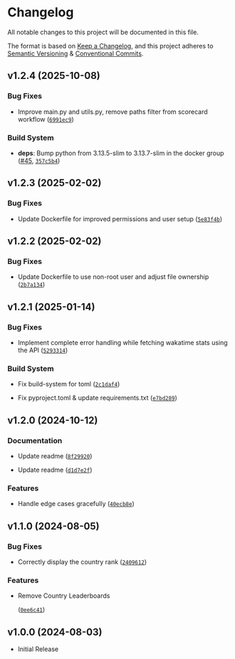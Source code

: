
# Changelog

All notable changes to this project will be documented in this file.

The format is based on [Keep a Changelog](https://keepachangelog.com/en/1.1.0/), and this project adheres to [Semantic Versioning](https://semver.org/spec/v2.0.0.html) & [Conventional Commits](https://www.conventionalcommits.org/en/v1.0.0/).

<!-- CHANGELOG -->

## v1.2.4 (2025-10-08)


### Bug Fixes

- Improve main.py and utils.py, remove paths filter from scorecard workflow
  ([`6991ec9`](https://github.com/Nicconike/Wakatime-Leaderboards/commit/6991ec9dd9d6673b820591665b40971ce7734c28))

### Build System

- **deps**: Bump python from 3.13.5-slim to 3.13.7-slim in the docker group
  ([#45](https://github.com/Nicconike/Wakatime-Leaderboards/pull/45),
  [`357c5b4`](https://github.com/Nicconike/Wakatime-Leaderboards/commit/357c5b486293f20bf007a6040efe48c43544d9b6))


## v1.2.3 (2025-02-02)

### Bug Fixes

- Update Dockerfile for improved permissions and user setup ([`5e83f4b`](https://github.com/Nicconike/Wakatime-Leaderboards/commit/5e83f4bbce7edc8e1dc96ebe4b4d5d5ee22e385f))


## v1.2.2 (2025-02-02)

### Bug Fixes

- Update Dockerfile to use non-root user and adjust file ownership ([`2b7a134`](https://github.com/Nicconike/Wakatime-Leaderboards/commit/2b7a13459c6582d8c022296e03bb97a89c9992e1))


## v1.2.1 (2025-01-14)

### Bug Fixes

- Implement complete error handling while fetching wakatime stats using the API ([`5293314`](https://github.com/Nicconike/Wakatime-Leaderboards/commit/5293314616753baeb7526abc4baa3ee65410b2f6))

### Build System

- Fix build-system for toml ([`2c1daf4`](https://github.com/Nicconike/Wakatime-Leaderboards/commit/2c1daf44bdd56bf187f6709c7154d0f2ce93de59))

- Fix pyproject.toml & update requirements.txt ([`e7bd289`](https://github.com/Nicconike/Wakatime-Leaderboards/commit/e7bd2896c0c97bb768781c031da78cf10885bcd3))


## v1.2.0 (2024-10-12)


### Documentation

- Update readme ([`8f29920`](https://github.com/Nicconike/Wakatime-Leaderboards/commit/8f299205f5922ee1648013c7ea604b62b856d07e))

- Update readme ([`d1d7e2f`](https://github.com/Nicconike/Wakatime-Leaderboards/commit/d1d7e2f45ad0046ce609a92993c0669603e5fba6))

### Features

- Handle edge cases gracefully ([`40ecb8e`](https://github.com/Nicconike/Wakatime-Leaderboards/commit/40ecb8e3f7f096b5c6f74147d60c7c740101016a))


## v1.1.0 (2024-08-05)

### Bug Fixes

- Correctly display the country rank ([`2409612`](https://github.com/Nicconike/Wakatime-Leaderboards/commit/2409612ab1d73c183a9715bc551e13806123f0da))

### Features

- Remove Country Leaderboards
  ([`0ee6c41`](https://github.com/Nicconike/Wakatime-Leaderboards/commit/0ee6c41b49a1a5590acf86926bab3a998df7b6c7))


## v1.0.0 (2024-08-03)
- Initial Release
